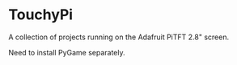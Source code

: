 # TouchyPi

A collection of projects running on the Adafruit PiTFT 2.8" screen.

Need to install PyGame separately.